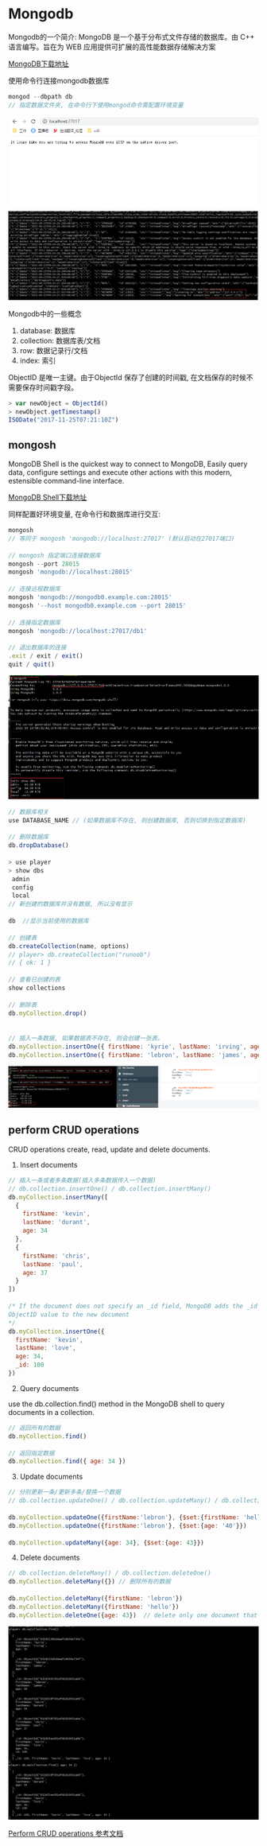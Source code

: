 # Mongodb

  Mongodb的一个简介: MongoDB 是一个基于分布式文件存储的数据库。由 C++ 语言编写。旨在为 WEB 应用提供可扩展的高性能数据存储解决方案

[MongoDB下载地址](https://www.mongodb.com/try/download/community)

  使用命令行连接mongodb数据库
```js
mongod --dbpath db
// 指定数据文件夹, 在命令行下使用mongod命令需配置环境变量
```
![连接成功](./images/mongodb-connect-page.png)
![连接成功](./images/mongodb-connect-repl.png)

  Mongodb中的一些概念
1. database:    数据库
2. collection:  数据库表/文档
3. row:         数据记录行/文档
4. index:       索引

  ObjectID 是唯一主键。由于ObjectId 保存了创建的时间戳, 在文档保存的时候不需要保存时间戳字段。
```js
> var newObject = ObjectId()
> newObject.getTimestamp()
ISODate("2017-11-25T07:21:10Z")
```

## mongosh

  MongoDB Shell is the quickest way to connect to MongoDB, Easily query data, configure settings and execute other actions with
  this modern, estensible command-line interface.

[MongoDB Shell下载地址](https://downloads.mongodb.com/compass/mongosh-1.6.0-win32-x64.zip)

  同样配置好环境变量, 在命令行和数据库进行交互:
```js
mongosh
// 等同于 mongosh 'mongodb://localhost:27017' (默认启动在27017端口)

// mongosh 指定端口连接数据库
mongosh --port 28015
mongosh 'mongodb://localhost:28015'

// 连接远程数据库
mongosh 'mongodb://mongodb0.example.com:28015'
mongosh '--host mongodb0.example.com --port 28015'

// 连接指定数据库
mongosh 'mongodb://localhost:27017/db1'

// 退出数据库的连接
.exit / exit / exit()
quit / quit()
```
![mongosh-shell](./images/mongosh-shell.png)

```js
// 数据库相关
use DATABASE_NAME // (如果数据库不存在, 则创建数据库, 否则切换到指定数据库)

// 删除数据库
db.dropDatabase()

> use player
> show dbs
 admin
 config
 local
// 新创建的数据库并没有数据, 所以没有显示

db  //显示当前使用的数据库

// 创建表
db.createCollection(name, options)
// player> db.createCollection("runoob")
// { ok: 1 }

// 查看已创建的表
show collections

// 删除表
db.myCollection.drop()


// 插入一条数据, 如果数据表不存在, 则会创建一张表。
db.myCollection.insertOne({ firstName: 'kyrie', lastName: 'irving', age: 30})
db.myCollection.insertOne({ firstName: 'lebron', lastName: 'james', age: 38})
```
![player-collection](./images/player-collection.png)

## perform CRUD operations

  CRUD operations create, read, update and delete documents.

1. Insert documents

```js
// 插入一条或者多条数据(插入多条数据传入一个数据)
// db.collection.insertOne() / db.collection.insertMany()
db.myCollection.insertMany([
  {
    firstName: 'kevin',
    lastName: 'durant',
    age: 34
  },
  {
    firstName: 'chris',
    lastName: 'paul',
    age: 37
  }
])

/* If the document does not specify an _id field, MongoDB adds the _id field with an 
ObjectID value to the new document
*/
db.myCollection.insertOne({
  firstName: 'kevin',
  lastName: 'love',
  age: 34,
  _id: 100
})
```
2. Query documents

  use the db.collection.find() method in the MongoDB shell to query documents in a collection.
```js
// 返回所有的数据
db.myCollection.find()

// 返回指定数据
db.myCollection.find({ age: 34 })
```
3. Update documents

```js
// 分别更新一条/更新多条/替换一个数据
// db.collection.updateOne() / db.collection.updateMany() / db.collection.replaceOne()

db.myCollection.updateOne({firstName:'lebron'}, {$set:{firstName: 'hello'}})
db.myCollection.updateOne({firstName:'lebron'}, {$set:{age: '40'}})

db.myCollection.updateMany({age: 34}, {$set:{age: 43}})
```

4. Delete documents

```js
// db.collection.deleteMany() / db.collection.deleteOne()
db.myCollection.deleteMany({}) // 删除所有的数据

db.myCollection.deleteMany({firstName: 'lebron'})
db.myCollection.deleteMany({firstName: 'hello'})
db.myCollection.deleteOne({age: 43})  // delete only one document that matches a condition
```
![player-collection](./images/mongodb-find.png)

[Perform CRUD operations 参考文档](https://www.mongodb.com/docs/mongodb-shell/crud/)